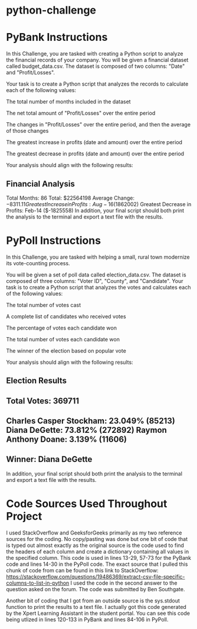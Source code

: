 # python-challenge
# PyBank Instructions
In this Challenge, you are tasked with creating a Python script to analyze the financial records of your company. You will be given a financial dataset called budget_data.csv. The dataset is composed of two columns: "Date" and "Profit/Losses".

Your task is to create a Python script that analyzes the records to calculate each of the following values:

The total number of months included in the dataset

The net total amount of "Profit/Losses" over the entire period

The changes in "Profit/Losses" over the entire period, and then the average of those changes

The greatest increase in profits (date and amount) over the entire period

The greatest decrease in profits (date and amount) over the entire period

Your analysis should align with the following results:

Financial Analysis
----------------------------
Total Months: 86
Total: $22564198
Average Change: $-8311.11
Greatest Increase in Profits: Aug-16 ($1862002)
Greatest Decrease in Profits: Feb-14 ($-1825558)
In addition, your final script should both print the analysis to the terminal and export a text file with the results.

# PyPoll Instructions
In this Challenge, you are tasked with helping a small, rural town modernize its vote-counting process.

You will be given a set of poll data called election_data.csv. The dataset is composed of three columns: "Voter ID", "County", and "Candidate". Your task is to create a Python script that analyzes the votes and calculates each of the following values:

The total number of votes cast

A complete list of candidates who received votes

The percentage of votes each candidate won

The total number of votes each candidate won

The winner of the election based on popular vote

Your analysis should align with the following results:

Election Results
-------------------------
Total Votes: 369711
-------------------------
Charles Casper Stockham: 23.049% (85213)
Diana DeGette: 73.812% (272892)
Raymon Anthony Doane: 3.139% (11606)
-------------------------
Winner: Diana DeGette
-------------------------
In addition, your final script should both print the analysis to the terminal and export a text file with the results.

# Code Sources Used Throughout Project

I used StackOverflow and GeeksforGeeks primarily as my two reference sources for the coding.
No copy/pasting was done but one bit of code that is typed out almost exactly as the original source is the code used to find the headers of each column and create a dictionary containing all values in the specified column. This code is used in lines 13-29, 57-73 for the PyBank code and lines 14-30 in the PyPoll code. The exact source that I pulled this chunk of code from can be found in this link to StackOverflow: https://stackoverflow.com/questions/19486369/extract-csv-file-specific-columns-to-list-in-python
I used the code in the second answer to the question asked on the forum. The code was submitted by Ben Southgate.

Another bit of coding that I got from an outside source is the sys.stdout function to print the results to a text file. I actually got this code generated by the Xpert Learning Assistant in the student portal. You can see this code being utlized in lines 120-133 in PyBank and lines 84-106 in PyPoll.
